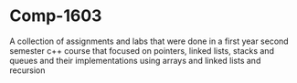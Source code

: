 # Comp-1603

A collection of assignments and labs that were done in a first year second semester c++ course that focused on pointers, linked lists, stacks and queues and their implementations using arrays and linked lists and recursion
